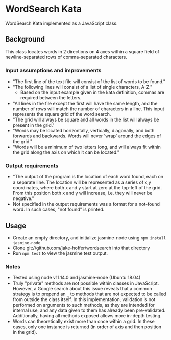 # WordSearch Kata
WordSearch Kata implemented as a JavaScript class.

## Background

This class locates words in 2 directions on 4 axes within a square field of newline-separated rows of comma-separated characters.

### Input assumptions and improvements

- "The first line of the text file will consist of the list of words to be found."
- "The following lines will consist of a list of single characters, A-Z."
	- Based on the input example given in the kata definition, commas are required between the letters.
- "All lines in the file except the first will have the same length, and the number of rows will match the number of characters in a line. This input represents the square grid of the word search.
- "The grid will always be square and all words in the list will always be present in the grid."
- "Words may be located horizontally, vertically, diagonally, and both forwards and backwards. Words will never 'wrap' around the edges of the grid."
- "Words will be a minimum of two letters long, and will always fit within the grid along the axis on which it can be located."

### Output requirements

- "The output of the program is the location of each word found, each on a separate line. The location will be represented as a series of x,y coordinates, where both x and y start at zero at the top-left of the grid. From this position both x and y will increase, i.e. they will never be negative."
- Not specified in the output requirements was a format for a not-found word. In such cases, "not found" is printed.

## Usage

- Create an empty directory, and initialize jasmine-node using `npm install jasmine-node`
- Clone git://github.com/jake-hoffer/wordsearch into that directory
- Run `npm test` to view the jasmine test output.

### Notes

- Tested using node v11.14.0 and jasmine-node (Ubuntu 18.04)
- Truly "private" methods are not possible within classes in JavaScript. However, a Google search about this issue reveals that a common strategy is to prepend an `_` to methods that are not expected to be called from outside the class itself. In this implementation, validation is not performed on arguments to such methods, as they are intended for internal use, and any data given to them has already been pre-validated. Additionally, having all methods exposed allows more in-depth testing.
- Words can theoretically exist more than once within a grid. In these cases, only one instance is returned (in order of axis and then position in the grid).
